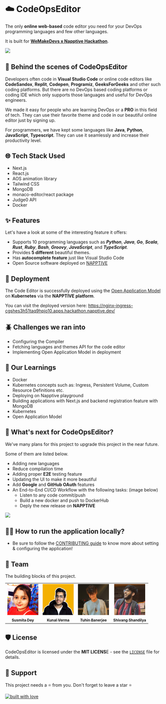 # ☁️ CodeOpsEditor
The only **online web-based** code editor you need for your DevOps programming languages and few other languages.

It is built for **[WeMakeDevs x Napptive Hackathon](https://napptive.com/blog/cloud-native-hackathon/)**.

![](https://i.imgur.com/MLEarWK.png)

## 💫 Behind the scenes of CodeOpsEditor
Developers often code in **Visual Studio Code** or online code editors like **CodeSandox**, **Replit**, **Codepen**, **Programiz**, **GeeksForGeeks** and other such coding platforms. But there are no DevOps based coding platforms or coding IDE which only supports those languages and useful for DevOps engineers. 

We made it easy for people who are learning DevOps or a **PRO** in this field of tech. They can use their favorite theme and code in our beautiful online editor just by signing up.

For programmers, we have kept some languages like **Java**, **Python**, **JavaScript**, **Typescript**. They can use it seamlessly and increase their productivity level.

## 🌐 Tech Stack Used
- Next.js
- React.js
- AOS animation library
- Tailwind CSS
- MongoDB
- monaco-editor/react package
- Judge0 API
- Docker

## ✨ Features
Let's have a look at some of the interesting feature it offers:

- Supports 10 programming languages such as ***Python***, ***Java***, ***Go***, ***Scala***, ***Rust***, ***Ruby***, ***Bash***, ***Groovy***, ***JavaScript***, and ***TypeScript***.
- Provides **5 different** beautiful themes.
- Has **autocomplete feature** just like Visual Studio Code
- Open Source software deployed on [NAPPTIVE](https://napptive.com/)

## 🚀 Deployment

The Code Editor is successfully deployed using the [Open Application Model](https://oam.dev/) on **Kubernetes** via the **NAPPTIVE platform**. 

You can visit the deployed version here: https://nginx-ingress-cgshes3h51taq9hpjo10.apps.hackathon.napptive.dev/

## 🪲 Challenges we ran into
- Configuring the Compiler
- Fetching languages and themes API for the code editor
- Implementing Open Application Model in deployment

## 📝 Our Learnings
- Docker
- Kubernetes concepts such as: Ingress, Persistent Volume, Custom Resource Definitions etc.
- Deploying on Napptive playground
- Building applications with Next.js and backend registration feature with MongoDB
- Kubernetes
- Open Application Model

## 📲 What's next for CodeOpsEditor?
We've many plans for this project to upgrade this project in the near future. 

Some of them are listed below.
- Adding new languages
- Reduce compilation time
- Adding proper **E2E** testing feature
- Updating the UI to make it more beautiful
- Add **Google** and **GitHub OAuth** features
- An End-to-End CI/CD Workflow with the following tasks: (image below)
  - Listen to any code commit/push
  - Build a new docker and push to DockerHub
  - Deply the new release on **NAPPTIVE**
  
![](https://user-images.githubusercontent.com/72245772/232321655-e1c12bab-80a0-441f-9816-1d2b4590a28d.png)

## 👨‍💻 How to run the application locally?
- Be sure to follow the [CONTRIBUTING guide](https://github.com/Susmita-Dey/CodeOpsEditor/blob/main/CONTRIBUTING.md) to know more about setting & configuring the application!


## 🙌 Team
The building blocks of this project.

<table>
  <tr>
<td align="center"><a href="https://github.com/Susmita-Dey"><img src="./code-editor/public/Susmita.png" width="100px;" alt=""/><br /><sub><b>Susmita Dey</b></sub></a></td>

<td align="center"><a href="https://github.com/verma-kunal"><img src="./code-editor/public/Kunal.png" width="100px;" alt=""/><br /><sub><b>Kunal Verma</b></sub></a></td>
 
<td align="center"><a href="https://github.com/TuhinBanerjee31"><img src="./code-editor/public/Tuhin.png" width="100px;" alt=""/><br /><sub><b>Tuhin Banerjee</b></sub></a></td>
   
<td align="center"><a href="https://github.com/ShivangShandilya"><img src="./code-editor/public/Shivang.png" width="100px;" alt=""/><br /><sub><b>Shivang Shandilya</b></sub></a></td>
   
 </tr>
</table>

## 🛡️ License

CodeOpsEditor is licensed under the **MIT LICENS**E - see the [`LICENSE`](https://github.com/Susmita-Dey/CodeOpsEditor/blob/main/LICENSE) file for details.

## 🙏 Support

This project needs a ⭐️ from you. Don't forget to leave a star ⭐️

[![built with love](https://forthebadge.com/images/badges/built-with-love.svg)](https://github.com/Susmita-Dey)

